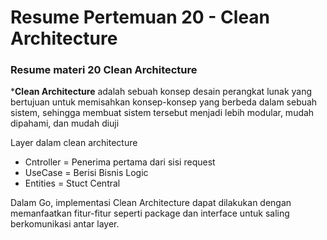 # Resume Pertemuan 20 - Clean Architecture

### Resume materi  20 Clean Architecture

***Clean Architecture** adalah sebuah konsep desain perangkat lunak yang bertujuan untuk memisahkan konsep-konsep yang berbeda dalam sebuah sistem, sehingga membuat sistem tersebut menjadi lebih modular, mudah dipahami, dan mudah diuji

Layer dalam clean architecture
- Cntroller = Penerima pertama dari sisi request
- UseCase = Berisi Bisnis Logic
- Entities = Stuct Central

Dalam Go, implementasi Clean Architecture dapat dilakukan dengan memanfaatkan fitur-fitur seperti package dan interface untuk saling berkomunikasi antar layer.